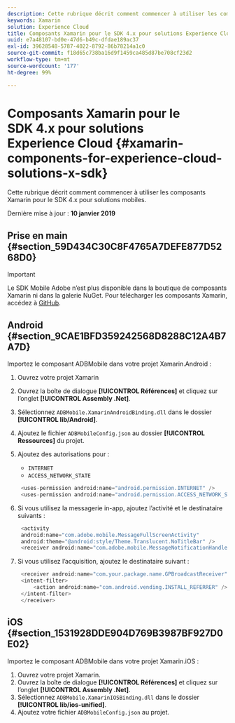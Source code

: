 ```yaml
---
description: Cette rubrique décrit comment commencer à utiliser les composants Xamarin pour le SDK 4.x pour solutions mobiles.
keywords: Xamarin
solution: Experience Cloud
title: Composants Xamarin pour le SDK 4.x pour solutions Experience Cloud
uuid: e7a48107-bd0e-47d6-b49c-dfdae189ac37
exl-id: 39628548-5787-4022-8792-86b78214a1c0
source-git-commit: f18d65c738ba16d9f1459ca485d87be708cf23d2
workflow-type: tm+mt
source-wordcount: '177'
ht-degree: 99%

---
```


# Composants Xamarin pour le SDK 4.x pour solutions Experience Cloud {#xamarin-components-for-experience-cloud-solutions-x-sdk}

Cette rubrique décrit comment commencer à utiliser les composants Xamarin pour le SDK 4.x pour solutions mobiles.

Dernière mise à jour : **10 janvier 2019**

## Prise en main {#section_59D434C30C8F4765A7DEFE877D5268D0}

>[!IMPORTANT]
>
>Le SDK Mobile Adobe n’est plus disponible dans la boutique de composants Xamarin ni dans la galerie NuGet. Pour télécharger les composants Xamarin, accédez à [GitHub](https://github.com/Adobe-Marketing-Cloud/mobile-services).

## Android {#section_9CAE1BFD359242568D8288C12A4B7A7D}

Importez le composant ADBMobile dans votre projet Xamarin.Android :

1. Ouvrez votre projet Xamarin
1. Ouvrez la boîte de dialogue **[!UICONTROL Références]** et cliquez sur l’onglet **[!UICONTROL Assembly .Net]**.
1. Sélectionnez `ADBMobile.XamarinAndroidBinding.dll` dans le dossier **[!UICONTROL lib/Android]**.
1. Ajoutez le fichier `ADBMobileConfig.json` au dossier **[!UICONTROL Ressources]** du projet.
1. Ajoutez des autorisations pour :

   * `INTERNET`
   * `ACCESS_NETWORK_STATE`

   ```java
    <uses-permission android:name="android.permission.INTERNET" />
    <uses-permission android:name="android.permission.ACCESS_NETWORK_STATE" />
   ```

1. Si vous utilisez la messagerie in-app, ajoutez l’activité et le destinataire suivants :

   ```java
    <activity 
    android:name="com.adobe.mobile.MessageFullScreenActivity" 
    android:theme="@android:style/Theme.Translucent.NoTitleBar" />
    <receiver android:name="com.adobe.mobile.MessageNotificationHandler" />
   ```

1. Si vous utilisez l’acquisition, ajoutez le destinataire suivant :

   ```java
    <receiver android:name="com.your.package.name.GPBroadcastReceiver" android:exported="true">
    <intent-filter>
        <action android:name="com.android.vending.INSTALL_REFERRER" />
    </intent-filter>
    </receiver>
   ```

## iOS {#section_1531928DDE904D769B3987BF927D0E02}

Importez le composant ADBMobile dans votre projet Xamarin.iOS :

1. Ouvrez votre projet Xamarin.
1. Ouvrez la boîte de dialogue **[!UICONTROL Références]** et cliquez sur l’onglet **[!UICONTROL Assembly .Net]**.
1. Sélectionnez `ADBMobile.XamarinIOSBinding.dll` dans le dossier **[!UICONTROL lib/ios-unified]**.
1. Ajoutez votre fichier `ADBMobileConfig.json` au projet.
